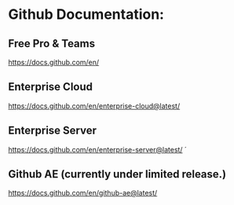 # Github Documentation:

## Free Pro & Teams
https://docs.github.com/en/

## Enterprise Cloud
https://docs.github.com/en/enterprise-cloud@latest/

## Enterprise Server
https://docs.github.com/en/enterprise-server@latest/
´
## Github AE (currently under limited release.)
https://docs.github.com/en/github-ae@latest/